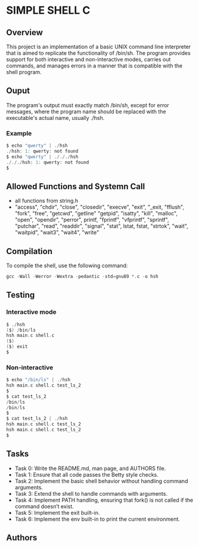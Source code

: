 # SIMPLE SHELL C

## Overview
This project is an implementation of a basic UNIX command line interpreter that is aimed to replicate the functionality of /bin/sh.
The program provides support for both interactive and non-interactive modes, carries out commands, and manages errors in a manner that is compatible with the shell program.

## Ouput
The program's output must exactly match /bin/sh, except for error messages, where the program name should be replaced with the executable's actual name, usually ./hsh.

### Example
```c
$ echo "qwerty" | ./hsh
./hsh: 1: qwerty: not found
$ echo "qwerty" | ./././hsh
./././hsh: 1: qwerty: not found
$
```

## Allowed Functions and Systemn Call
* all functions from string.h
* "access", "chdir", "close", "closedir", "execve", "exit", "_exit, "fflush", "fork", "free", "getcwd", "getline" "getpid", "isatty", "kill", "malloc", "open", "opendir", "perror", printf, "fprintf", "vfprintf", "sprintf", "putchar", "read", "readdir", "signal", "stat", lstat, fstat, "strtok", "wait", "waitpid", "wait3", "wait4", "write"

## Compilation
To compile the shell, use the following command:
```c
gcc -Wall -Werror -Wextra -pedantic -std=gnu89 *.c -o hsh
```
## Testing
### Interactive mode
```c
$ ./hsh
($) /bin/ls
hsh main.c shell.c
($)
($) exit
$
```
### Non-interactive
```c
$ echo "/bin/ls" | ./hsh
hsh main.c shell.c test_ls_2
$
$ cat test_ls_2
/bin/ls
/bin/ls
$
$ cat test_ls_2 | ./hsh
hsh main.c shell.c test_ls_2
hsh main.c shell.c test_ls_2
$
```
## Tasks
* Task 0: Write the README.md, man page, and AUTHORS file.
* Task 1: Ensure that all code passes the Betty style checks.
* Task 2: Implement the basic shell behavior without handling command arguments.
* Task 3: Extend the shell to handle commands with arguments.
* Task 4: Implement PATH handling, ensuring that fork() is not called if the command doesn’t exist.
* Task 5: Implement the exit built-in.
* Task 6: Implement the env built-in to print the current environment.

## Authors

